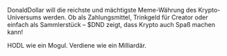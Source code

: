 DonaldDollar will die reichste und mächtigste Meme-Währung des Krypto-Universums werden. Ob als Zahlungsmittel, Trinkgeld für Creator oder einfach als Sammlerstück – $DND zeigt, dass Krypto auch Spaß machen kann!

HODL wie ein Mogul. Verdiene wie ein Milliardär. 
